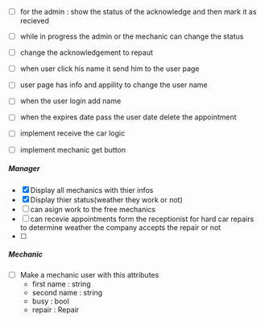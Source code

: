 - [ ] for the admin : show the status of the acknowledge and then mark it as recieved
- [ ] while in progress the admin or the mechanic can change the status 
- [ ] change the acknowledgement to repaut
- [ ] when user click his name it send him to the user page
- [ ] user page has info and appility to change the user name
- [ ] when the user login add name
- [ ] when the expires date pass the user date delete the appointment
- [ ] implement receive the car logic
- [ ] implement mechanic get button


##### Manager
- [X]  Display all mechanics with thier infos
- [X]  Display thier status(weather they work or not)
- [ ]  can asign work to the free mechanics
- [ ]  can recevie appointments form the receptionist for hard car repairs to determine weather the company accepts the repair or not
- [ ]  

##### Mechanic 
- [ ] Make a mechanic user with this attributes
    - first name : string
    - second name : string
    - busy : bool
    - repair : Repair
